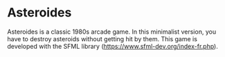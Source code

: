 # Asteroides
Asteroides is a classic 1980s arcade game. In this minimalist version, you have to destroy asteroids without getting hit by them.
This game is developed with the SFML library (https://www.sfml-dev.org/index-fr.php).
